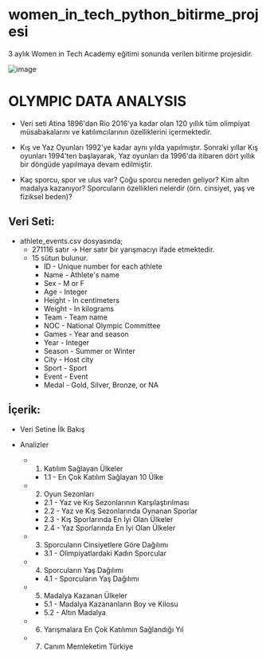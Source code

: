 # women_in_tech_python_bitirme_projesi
3 aylık Women in Tech Academy eğitimi sonunda verilen bitirme projesidir.


![image](https://user-images.githubusercontent.com/66830557/202870998-863ac949-5cb0-43a0-99db-2fa7d53a84b2.png)


# OLYMPIC DATA ANALYSIS



* Veri seti Atina 1896'dan Rio 2016'ya kadar olan 120 yıllık tüm olimpiyat müsabakalarını ve katılımcılarının özelliklerini içermektedir.

* Kış ve Yaz Oyunları 1992'ye kadar aynı yılda yapılmıştır. Sonraki yıllar Kış oyunları 1994'ten başlayarak, Yaz oyunları da 1996'da itibaren dört yıllık bir döngüde yapılmaya devam edilmiştir.

* Kaç sporcu, spor ve ulus var? Çoğu sporcu nereden geliyor? Kim altın madalya kazanıyor? Sporcuların özellikleri nelerdir (örn. cinsiyet, yaş ve fiziksel beden)?




## Veri Seti:

* athlete_events.csv dosyasında;
    * 271116 satır -> Her satır bir yarışmacıyı ifade etmektedir.
    * 15 sütun bulunur.
        * ID - Unique number for each athlete
        * Name - Athlete's name
        * Sex - M or F
        * Age - Integer
        * Height - In centimeters
        * Weight - In kilograms
        * Team - Team name
        * NOC - National Olympic Committee
        * Games - Year and season
        * Year - Integer
        * Season - Summer or Winter
        * City - Host city
        * Sport - Sport
        * Event - Event
        * Medal - Gold, Silver, Bronze, or NA
        
        
        
        
## İçerik:

* Veri Setine İlk Bakış

* Analizler
    * 1. Katılım Sağlayan Ülkeler
        * 1.1 - En Çok Katılım Sağlayan 10 Ülke
    * 2. Oyun Sezonları
        * 2.1 - Yaz ve Kış Sezonlarının Karşılaştırılması
        * 2.2 - Yaz ve Kış Sezonlarında Oynanan Sporlar
        * 2.3 - Kış Sporlarında En İyi Olan Ülkeler
        * 2.4 - Yaz Sporlarında En İyi Olan Ülkeler
    * 3. Sporcuların Cinsiyetlere Göre Dağılımı
        * 3.1 - Olimpiyatlardaki Kadın Sporcular
    * 4. Sporcuların Yaş Dağılımı
        * 4.1 - Sporcuların Yaş Dağılımı
    * 5. Madalya Kazanan Ülkeler
        * 5.1 - Madalya Kazananların Boy ve Kilosu
        * 5.2 - Altın Madalya
    * 6. Yarışmalara En Çok Katılımın Sağlandığı Yıl
    * 7. Canım Memleketim Türkiye
